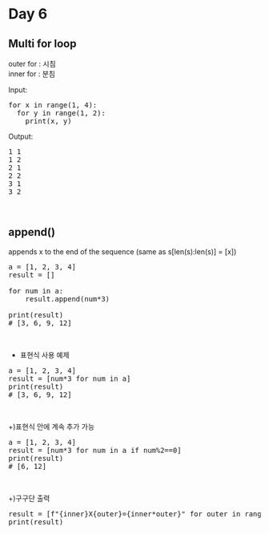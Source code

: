 Day 6
===

## Multi for loop
outer for : 시침  
inner for : 분침

Input:  
<pre>
for x in range(1, 4): 
  for y in range(1, 2):
    print(x, y)
</pre>
Output:  
<pre>
1 1
1 2
2 1
2 2
3 1
3 2
</pre>
<br>

## append()
appends x to the end of the sequence (same as s[len(s):len(s)] = [x])  
<pre>
a = [1, 2, 3, 4]
result = []

for num in a:
	result.append(num*3)

print(result)
# [3, 6, 9, 12]
</pre>
<br>

- 표현식 사용 예제  
<pre>
a = [1, 2, 3, 4]
result = [num*3 for num in a]
print(result)
# [3, 6, 9, 12]
</pre>
<br>

+)표현식 안에 계속 추가 가능
<pre>
a = [1, 2, 3, 4]
result = [num*3 for num in a if num%2==0]
print(result)
# [6, 12]
</pre>
<br>

+)구구단 출력
<pre>
result = [f"{inner}X{outer}={inner*outer}" for outer in range(2, 10) for inner in range(2, 10)]
print(result)
</pre>
<br>

